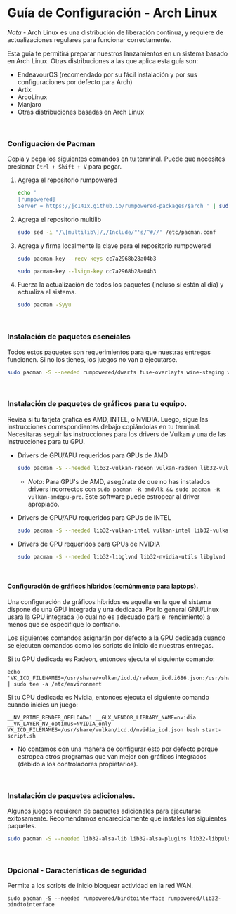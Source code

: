 # Guía de Configuración - Arch Linux

*Nota* - Arch Linux es una distribución de liberación continua, y requiere de actualizaciones regulares para funcionar correctamente.

Esta guía te permitirá preparar nuestros lanzamientos en un sistema basado en Arch Linux. Otras distribuciones a las que aplica esta guía son:

- EndeavourOS (recomendado por su fácil instalación y por sus configuraciones por defecto para Arch)
- Artix
- ArcoLinux
- Manjaro
- Otras distribuciones basadas en Arch Linux
<br>

### Configuación de Pacman

Copia y pega los siguientes comandos en tu terminal. Puede que necesites presionar `Ctrl + Shift + V` para pegar.

  1. Agrega el repositorio rumpowered

     ```sh
     echo '
     [rumpowered]
     Server = https://jc141x.github.io/rumpowered-packages/$arch ' | sudo tee -a /etc/pacman.conf
     ```
  2. Agrega el repositorio multilib

     ```sh
     sudo sed -i "/\[multilib\]/,/Include/"'s/^#//' /etc/pacman.conf
     ```
  3. Agrega y firma localmente la clave para el repositorio rumpowered

     ```sh
     sudo pacman-key --recv-keys cc7a2968b28a04b3
     ```

     ```sh
     sudo pacman-key --lsign-key cc7a2968b28a04b3
     ```
  4. Fuerza la actualización de todos los paquetes (incluso si están al día) y actualiza el sistema.

     ```sh
     sudo pacman -Syyu
     ```
<br>

### Instalación de paquetes esenciales

Todos estos paquetes son requerimientos para que nuestras entregas funcionen. Si no los tienes, los juegos no van a ejecutarse.

```sh
sudo pacman -S --needed rumpowered/dwarfs fuse-overlayfs wine-staging wine-mono
```
<br>

### Instalación de paquetes de gráficos para tu equipo.

Revisa si tu tarjeta gráfica es AMD, INTEL, o NVIDIA. Luego, sigue las instrucciones correspondientes debajo copiándolas en tu terminal. Necesitaras seguir las instrucciones para los drivers de Vulkan y una de las instrucciones para tu GPU.

- Drivers de GPU/APU requeridos para GPUs de AMD

    ```sh
    sudo pacman -S --needed lib32-vulkan-radeon vulkan-radeon lib32-vulkan-icd-loader
    ```
    - *Nota*: Para GPU's de AMD, asegúrate de que no has instalados drivers incorrectos con `sudo pacman -R amdvlk && sudo pacman -R vulkan-amdgpu-pro`. Este software puede estropear al driver apropiado.

- Drivers de GPU/APU requeridos para GPUs de INTEL

    ```sh
    sudo pacman -S --needed lib32-vulkan-intel vulkan-intel lib32-vulkan-icd-loader
    ```
- Drivers de GPU requeridos para GPUs de NVIDIA

    ```sh
    sudo pacman -S --needed lib32-libglvnd lib32-nvidia-utils libglvnd nvidia lib32-vulkan-icd-loader
    ```
<br>

#### Configuración de gráficos híbridos (comúnmente para laptops).

Una configuración de gráficos híbridos es aquella en la que el sistema dispone de una GPU integrada y una dedicada. Por lo general GNU/Linux usará la GPU integrada (lo cual no es adecuado para el rendimiento) a menos que se especifique lo contrario.

Los siguientes comandos asignarán por defecto a la GPU dedicada cuando se ejecuten comandos como los scripts de inicio de nuestras entregas.

Si tu GPU dedicada es Radeon, entonces ejecuta el siguiente comando:

```
echo 'VK_ICD_FILENAMES=/usr/share/vulkan/icd.d/radeon_icd.i686.json:/usr/share/vulkan/icd.d/radeon_icd.x86_64.json' | sudo tee -a /etc/environment
```

Si tu CPU dedicada es Nvidia, entonces ejecuta el siguiente comando cuando inicies un juego:

```
__NV_PRIME_RENDER_OFFLOAD=1 __GLX_VENDOR_LIBRARY_NAME=nvidia  __VK_LAYER_NV_optimus=NVIDIA_only VK_ICD_FILENAMES=/usr/share/vulkan/icd.d/nvidia_icd.json bash start-script.sh
```

- No contamos con una manera de configurar esto por defecto porque estropea otros programas que van mejor con gráficos integrados (debido a los controladores propietarios).
<br>

### Instalación de paquetes adicionales.

Algunos juegos requieren de paquetes adicionales para ejecutarse exitosamente. Recomendamos encarecidamente que instales los siguientes paquetes.

```sh
sudo pacman -S --needed lib32-alsa-lib lib32-alsa-plugins lib32-libpulse lib32-pipewire lib32-openal libgphoto2 libxcrypt-compat gst-plugins-base gst-plugins-good gst-plugins-ugly gst-plugins-bad gstreamer-vaapi gst-libav lib32-gst-plugins-base-libs lib32-gst-plugins-base lib32-gst-plugins-good
```
<br>

### Opcional - Características de seguridad

Permite a los scripts de inicio bloquear actividad en la red WAN.

```
sudo pacman -S --needed rumpowered/bindtointerface rumpowered/lib32-bindtointerface
```
